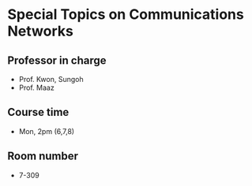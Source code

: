 # Special Topics on Communications Networks
## Professor in charge
- Prof. Kwon, Sungoh
- Prof. Maaz
## Course time
- Mon, 2pm (6,7,8)
## Room number
- 7-309
